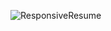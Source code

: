 ![ResponsiveResume](https://github.com/melanielaporte/resume-responsive/assets/107901386/676d61ab-9997-4b80-a2f4-b4f930e5f14d)
